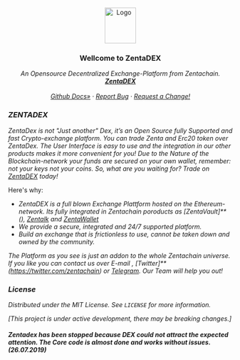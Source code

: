 
<br />
<p align="center">
  <a href="zentachain.com">
    <img src="Zenta logo.png" alt="Logo" width="70" height="80">
  </a>
  <h3 align="center">Wellcome to ZentaDEX</h3>
  <p align="center"><em>
   An Opensource Decentralized Exchange-Platform from Zentachain.
    <br />
    <a href="https://github.com/ZentaChain/Zentadex/tree/master/dex"><strong>ZentaDEX</strong></a>
    <br />
    <br />
    <a href="https://github.com/ZentaChain/Zentadex/tree/master/dex">Github Docs»</a>
    ·
    <a href="https://github.com/ZentaChain/Zentadex/tree/master/dex">Report Bug</a>
    ·
    <a href="https://github.com/ZentaChain/Zentadex/tree/master/dex">Request a Change!</a>
  </p>
</p></em>

### *ZENTADEX*
*ZentaDex is not "Just another" Dex, it’s an Open Source fully Supported and fast Crypto-exchange platform. You can trade Zenta and* *Erc20 token over ZentaDex. The User Interface is easy to use and the integration in our other products makes it more convenient for* *you! Due to the Nature of the Blockchain-network your funds are secured on your own wallet, remember: not your keys not your coins.* *So, what are you waiting for? Trade on [ZentaDEX](http:///) today!*

Here's why:
* *ZentaDEX is a full blown Exchange Plattform hosted on the Ethereum-network. Its fully integrated in Zentachain poroducts  as [ZentaVault]**(), [Zentalk](http://www.zentalk.chat/) and [ZentaWallet]()*
* *We provide a secure, integrated and 24/7 supported platform.* 
* *Build an exchange that is frictionless to use, cannot be taken down and owned by the community.*

*The Platform as you see is just an addon to the whole Zentachain universe. If you like you can contact us over E-mail , [Twitter]**(https://twitter.com/zentachain) or [Telegram](https://t.me/ZentachainOfficialChat). Our Team will help you out!*

<!-- LICENSE -->
### *License*
*Distributed under the MIT License. See `LICENSE` for more information.*

*[This project is under active development, there may be breaking changes.]*

#### *Zentadex has been stopped because DEX could not attract the expected attention. The Core code is almost done and works without issues.  (26.07.2019)*

